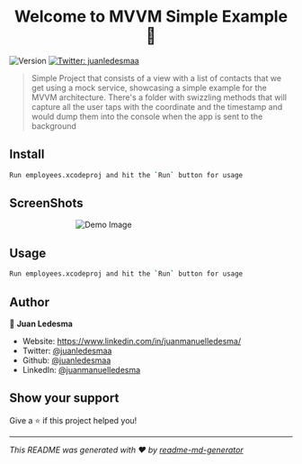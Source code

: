 <h1 align="center">Welcome to MVVM Simple Example 👋</h1>
<p>
  <img alt="Version" src="https://img.shields.io/badge/version-1.0-blue.svg?cacheSeconds=2592000" />
  <a href="https://twitter.com/juanledesmaa" target="_blank">
    <img alt="Twitter: juanledesmaa" src="https://img.shields.io/twitter/follow/juanledesmaa.svg?style=social" />
  </a>
</p>

> Simple Project that consists of a view with a list of contacts that we get using a mock service, showcasing a simple example for the MVVM architecture. There's a folder with swizzling methods that will capture all the user taps with the coordinate and the timestamp and would dump them into the console when the app is sent to the background

## Install

```sh
Run employees.xcodeproj and hit the `Run` button for usage
```

## ScreenShots

&nbsp;&nbsp;&nbsp;&nbsp;&nbsp;&nbsp;&nbsp;&nbsp;&nbsp;&nbsp;&nbsp;&nbsp;&nbsp;&nbsp;&nbsp;&nbsp;&nbsp;&nbsp;&nbsp;&nbsp;&nbsp;&nbsp;&nbsp;&nbsp;&nbsp;&nbsp;&nbsp;&nbsp;&nbsp;&nbsp;![Demo Image](https://user-images.githubusercontent.com/19560736/100177820-89bebd00-2eb1-11eb-804f-2ab3245c80ab.png)

## Usage

```sh
Run employees.xcodeproj and hit the `Run` button for usage
```

## Author

👤 **Juan Ledesma**

* Website: https://www.linkedin.com/in/juanmanuelledesma/
* Twitter: [@juanledesmaa](https://twitter.com/juanledesmaa)
* Github: [@juanledesmaa](https://github.com/juanledesmaa)
* LinkedIn: [@juanmanuelledesma](https://linkedin.com/in/juanmanuelledesma)

## Show your support

Give a ⭐️ if this project helped you!

***
_This README was generated with ❤️ by [readme-md-generator](https://github.com/kefranabg/readme-md-generator)_
